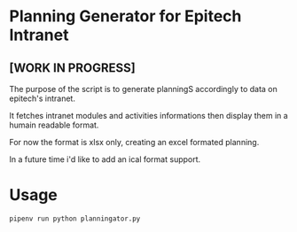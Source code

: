 # Planning Generator for Epitech Intranet

## [WORK IN PROGRESS]

The purpose of the script is to generate planningS accordingly to data on epitech's intranet.

It fetches intranet modules and activities informations then display them in a humain readable format.

For now the format is xlsx only, creating an excel formated planning.

In a future time i'd like to add an ical format support.

# Usage
```
pipenv run python planningator.py
```